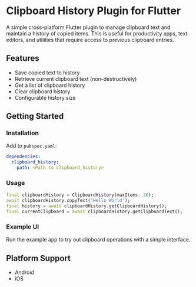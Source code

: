 # Clipboard History Plugin for Flutter

A simple cross-platform Flutter plugin to manage clipboard text and maintain a history of copied items. This is useful for productivity apps, text editors, and utilities that require access to previous clipboard entries.

## Features

- Save copied text to history
- Retrieve current clipboard text (non-destructively)
- Get a list of clipboard history
- Clear clipboard history
- Configurable history size

## Getting Started

### Installation

Add to `pubspec.yaml`:

```yaml
dependencies:
  clipboard_history:
    path: <Path to clipboard_history>
```

### Usage

```dart
final clipboardHistory = ClipboardHistory(maxItems: 20);
await clipboardHistory.copyText('Hello World');
final history = await clipboardHistory.getClipboardHistory();
final currentClipboard = await clipboardHistory.getClipboardText();
```

### Example UI
Run the example app to try out clipboard operations with a simple interface.

## Platform Support

- Android
- iOS
